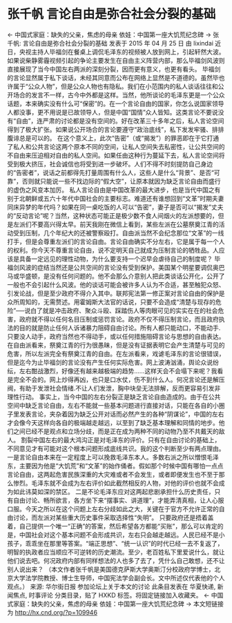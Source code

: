 # 张千帆 言论自由是弥合社会分裂的基础

← 中国式家庭：缺失的父亲，焦虑的母亲
依娃：中国第一座大饥荒纪念碑 →
张千帆: 言论自由是弥合社会分裂的基础
发表于 2015 年 04 月 25 日 由 lixindai
近日，央视主持人毕福剑在餐桌上调侃毛泽东的视频被人放到网上，引起轩然大波。如果说柴静雾霾视频引起的争论主要发生在自由主义阵营内部，那么毕福剑风波则直接展现了当今中国左右两派的深刻分裂，因而更有意义，也更有看头。
毕福剑的言论显然属于私下谈话，未经其同意而公布在网络上显然是不道德的。虽然毕也许属于“公众人物”，但是公众人物也有隐私。我们在小范围内的私人谈话往往和公开场合的发言不一样，古今中外都是这样。当然，他所谈论的毛泽东更是一个公众话题，本来确实没有什么可“保密”的。在一个言论自由的国家，你怎么说国家领导人都没事，更不用说是已故领导人，但是中国“国情”众人皆知。这类言论不要说没有“自由”，连严肃的讨论都是没有空间的。好在改革三十多年之后，私人言论空间得到了极大扩张。如果说公开场合的言论要遵守“政治底线”，私下发发牢骚、排排腹诽总是可以的。
在这个意义上，此次“告密”（或“揭发”）的罪恶即在于它打通了私人和公共言论这两个原本不同的空间，让私人空间失去私密性，让公共空间的不自由来压迫相对自由的私人空间。如果任由这种行为蔓延下去，私人言论空间将受到极大挤压，社会诚信也将受到进一步破坏。人们不得不时刻提防自己身边的“告密者”，说话之前都得先打量周围有什么人，这些人是什么“背景”、是否“可靠”，否则就只能说一些不找边际的“假大空”，让原本就因为缺乏言论自由而盛行的虚伪之风变本加厉。
私人言论自由是中国改革的最大进步，也是当代中国之有别于北朝鲜或五六十年代中国社会的主要标志。难道还有谁想回到“文革”时期夫妻同床异梦的年代吗？如果在同一桌吃饭的人可以“告密”，妻子是否可以“揭发”丈夫的“反动言论”呢？当然，这种状态可能正是极少数不食人间烟火的左派想要的，但是左派们不要高兴得太早。前天我刚在微信上看到，某些左派在公墓祭奠江青的活动受到压制，几个年纪大的还被警察殴打。自由派当然不会纪念那位“文革”的一线打手，但是会尊重左派们的言论自由。言论自由确实不分左右，它是属于每一个人的权利。你今天不尊重言论自由，说不定明天自己就成为压制言论的牺牲品。人应该是具备一定远见的理性动物，为什么要支持一个迟早会虐待自己的制度呢？
毕福剑风波的症结当然还是公共空间的言论没有受到保护。美国某个明星要调侃奥巴马或华盛顿，是没有任何问题的。他不会那么介意别人把此类谈话公开化，公开了一般也不会引起什么风波。他的谈话可能会被许多人认为不合适，甚至触犯众怒、引发论战，但是至少政府不得介入其中。联邦宪法第一修正案对言论自由的保护是众所周知的，无需赘述。用霍姆斯大法官的话说，只要不会造成“清楚与现存的危险”──说白了就是冲击政府、聚众斗殴、踩踏伤人等肉眼可见的实实在在的社会危害，政府就不得以任何名目压制或惩罚言论。政府不仅不得压制言论，而且政府执法的目的就是防止任何人诉诸暴力阻碍自由讨论。所有人都只能动口，不能动手.只要没人动手，政府当然也不得动手，或以任何措施阻碍言论与思想的自由表达。
在自由派看来，祭奠江青的行为很愚昧，但是没有证据表明它会产生清楚与可见的危害，所以左派完全有祭奠江青的自由。在左派看来，戏谑毛泽东的言论很错误，但是迄今为止毕福剑的言论没有产生任何实际危害。网上波涛汹涌，舆论众说纷纭，左右酣战激烈，好像还有越来越极端的趋势……这样天会不会塌下来呢？我看是完全不会的。网上炒得再凶，也只是口水仗，伤不到什么人。何况言论还是解压阀，有助于发泄社会情绪.不让人们发泄，胸中块垒无法排解，反而更容易引发非理性行动。
事实上，当今中国的左右分裂正是缺乏言论自由造成的。由于在公共空间中缺乏言论自由，左右不能就一些基本问题进行直接对话，只能在各自的小圈子里发表言论，夹杂着因为缺乏公开对话而必然产生的各种“阴谋论”，中国的左右才会像今天这样向各自的极端越走越远，以至到了缺乏基本理解和同情的地步。他们之间已经不是观点和立场分歧，而是正在成为两种不同的动物乃至不共戴天的敌人。
割裂中国左右的最大鸿沟正是对毛泽东的评价。只有在自由讨论的基础上，不同意见才有可能对这个根本问题形成底线共识。我的这个判断至少有两点理由。一是言论自由本来在一定程度上可以挽救毛泽东本人。多数右派之所以憎恨毛泽东，主要因为他是“大饥荒”和“文革”的始作俑者。假如那个时候中国有哪怕一点点言论自由，这两起危害民族深重的大灾难或者不会发生，或者即便发生也不至于那么惨烈。毛泽东就不会成为左右评价如此截然相反的人物，对他的评价也就不会成为如此讳莫如深的禁区。
二是不论毛泽东应对这两起悲剧承担什么历史责任，只有自由讨论、畅所欲言，各方坐下来“摆事实、讲道理”，才能弄清真相，让人心服口服。今天之所以在这个问题上左右分歧如此之大，关键在于官方不允许正常的自由讨论，而左派对某些重大历史事件采取选择性“失明”。
只要政府还是捂着盖着，自己提供一个唯一“正确”的答案，然后希望各方都能“买账”，那么可以肯定的是，中国社会对这个基本问题不会形成共识，左右只会越走越远。人民已经不是小孩子，乖乖坐在那里等答案。“端正思想”、“统一认识”的时代已经一去不复返了，明智的执政者应当顺应不可逆转的历史潮流。至少，老百姓私下里爱说什么，就让他们说去吧。何况政府内部有同样想法的人也多了去了，凭什么自己敢想，还不让别人说出来？
（本文作者张千帆是美国德克萨斯大学奥斯汀分校政府学博士，北京大学法学院教授、博士生导师，中国宪法学会副会长。文中所述仅代表他的个人观点。）
来源: 华尔街日报
参加论坛上关于本文的讨论
此条目发表在 华夏快递, 新闻焦点, 时事评论 分类目录，贴了 HXKD 标签。将固定链接加入收藏夹。
← 中国式家庭：缺失的父亲，焦虑的母亲
依娃：中国第一座大饥荒纪念碑 →
本文短链接为 http://hx.cnd.org/?p=109946